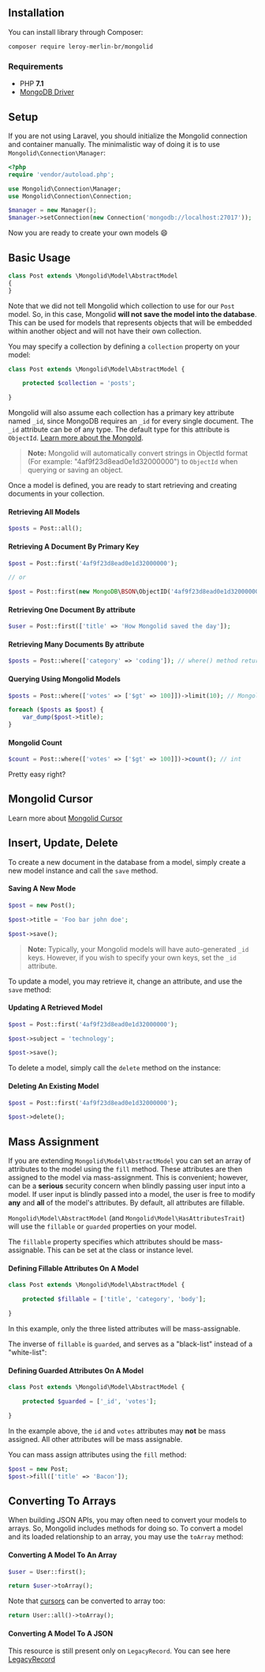## Installation

You can install library through Composer:

```shell
composer require leroy-merlin-br/mongolid
```

### Requirements

- PHP **7.1**
- [MongoDB Driver](http://php.net/manual/en/set.mongodb.php)

## Setup

If you are not using Laravel, you should initialize the Mongolid connection and container manually.
The minimalistic way of doing it is to use `Mongolid\Connection\Manager`:

```php
<?php
require 'vendor/autoload.php';

use Mongolid\Connection\Manager;
use Mongolid\Connection\Connection;

$manager = new Manager();
$manager->setConnection(new Connection('mongodb://localhost:27017'));
```

Now you are ready to create your own models :smile:

## Basic Usage

```php
class Post extends \Mongolid\Model\AbstractModel
{
}
```

Note that we did not tell Mongolid which collection to use for our `Post` model. So, in this case, Mongolid **will not save the model into the database**. 
This can be used for models that represents objects that will be embedded within another object and will not have their own collection.

You may specify a collection by defining a `collection` property on your model:

```php
class Post extends \Mongolid\Model\AbstractModel {

    protected $collection = 'posts';

}
```

Mongolid will also assume each collection has a primary key attribute named `_id`, since MongoDB requires an `_id` for every single document. 
The `_id` attribute can be of any type. The default type for this attribute is `ObjectId`. 
[Learn more about the MongoId](https://docs.mongodb.org/manual/reference/method/ObjectId/).

> **Note:** Mongolid will automatically convert strings in ObjectId format (For example: "4af9f23d8ead0e1d32000000") 
> to `ObjectId` when querying or saving an object.

Once a model is defined, you are ready to start retrieving and creating documents in your collection.

#### Retrieving All Models

```php
$posts = Post::all();
```

#### Retrieving A Document By Primary Key

```php
$post = Post::first('4af9f23d8ead0e1d32000000');

// or

$post = Post::first(new MongoDB\BSON\ObjectID('4af9f23d8ead0e1d32000000'));
```

#### Retrieving One Document By attribute

```php
$user = Post::first(['title' => 'How Mongolid saved the day']);
```

#### Retrieving Many Documents By attribute

```php
$posts = Post::where(['category' => 'coding']); // where() method returns a MongolidCursor
```

#### Querying Using Mongolid Models

```php
$posts = Post::where(['votes' => ['$gt' => 100]])->limit(10); // Mongolid\Cursor\Cursor

foreach ($posts as $post) {
    var_dump($post->title);
}
```

#### Mongolid Count

```php
$count = Post::where(['votes' => ['$gt' => 100]])->count(); // int
```

Pretty easy right?

## Mongolid Cursor

Learn more about [Mongolid Cursor](cursor.md)

## Insert, Update, Delete

To create a new document in the database from a model, simply create a new model instance and call the `save` method.

#### Saving A New Mode

```php
$post = new Post();

$post->title = 'Foo bar john doe';

$post->save();
```

> **Note:** Typically, your Mongolid models will have auto-generated `_id` keys. 
> However, if you wish to specify your own keys, set the `_id` attribute.

To update a model, you may retrieve it, change an attribute, and use the `save` method:

#### Updating A Retrieved Model

```php
$post = Post::first('4af9f23d8ead0e1d32000000');

$post->subject = 'technology';

$post->save();
```

To delete a model, simply call the `delete` method on the instance:

#### Deleting An Existing Model

```php
$post = Post::first('4af9f23d8ead0e1d32000000');

$post->delete();
```

## Mass Assignment

If you are extending `Mongolid\Model\AbstractModel` you can set an array of attributes to the model using the `fill` method. 
These attributes are then assigned to the model via mass-assignment. 
This is convenient; however, can be a **serious** security concern when blindly passing user input into a model. 
If user input is blindly passed into a model, the user is free to modify **any** and **all** of the model's attributes. 
By default, all attributes are fillable.

`Mongolid\Model\AbstractModel` (and `Mongolid\Model\HasAttributesTrait`) will use the `fillable` or `guarded` properties on your model.

The `fillable` property specifies which attributes should be mass-assignable. This can be set at the class or instance level.

#### Defining Fillable Attributes On A Model

```php
class Post extends \Mongolid\Model\AbstractModel {

    protected $fillable = ['title', 'category', 'body'];

}
```

In this example, only the three listed attributes will be mass-assignable.

The inverse of `fillable` is `guarded`, and serves as a "black-list" instead of a "white-list":

#### Defining Guarded Attributes On A Model

```php
class Post extends \Mongolid\Model\AbstractModel {

    protected $guarded = ['_id', 'votes'];

}
```

In the example above, the `id` and `votes` attributes may **not** be mass assigned. 
All other attributes will be mass assignable.

You can mass assign attributes using the `fill` method:

```php
$post = new Post;
$post->fill(['title' => 'Bacon']);
```

## Converting To Arrays

When building JSON APIs, you may often need to convert your models to arrays. So, Mongolid includes methods for doing so. 
To convert a model and its loaded relationship to an array, you may use the `toArray` method:

#### Converting A Model To An Array

```php
$user = User::first();

return $user->toArray();
```

Note that [cursors](cursor.md) can be converted to array too:

```php
return User::all()->toArray();
```

#### Converting A Model To A JSON

This resource is still present only on `LegacyRecord`.
You can see here [LegacyRecord](legacy/record.md)
